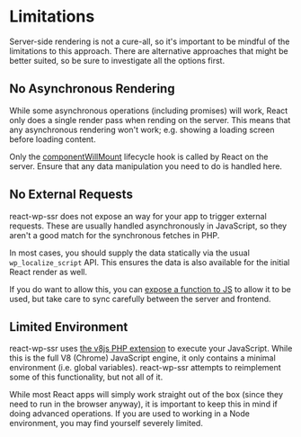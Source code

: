 # Limitations

Server-side rendering is not a cure-all, so it's important to be mindful of the limitations to this approach. There are alternative approaches that might be better suited, so be sure to investigate all the options first.


## No Asynchronous Rendering

While some asynchronous operations (including promises) will work, React only does a single render pass when rending on the server. This means that any asynchronous rendering won't work; e.g. showing a loading screen before loading content.

Only the [componentWillMount](https://reactjs.org/docs/react-component.html#componentwillmount) lifecycle hook is called by React on the server. Ensure that any data manipulation you need to do is handled here.


## No External Requests

react-wp-ssr does not expose an way for your app to trigger external requests. These are usually handled asynchronously in JavaScript, so they aren't a good match for the synchronous fetches in PHP.

In most cases, you should supply the data statically via the usual `wp_localize_script` API. This ensures the data is also available for the initial React render as well.

If you do want to allow this, you can [expose a function to JS](api-php.md) to allow it to be used, but take care to sync carefully between the server and frontend.


## Limited Environment

react-wp-ssr uses [the v8js PHP extension](https://github.com/phpv8/v8js) to execute your JavaScript. While this is the full V8 (Chrome) JavaScript engine, it only contains a minimal environment (i.e. global variables). react-wp-ssr attempts to reimplement some of this functionality, but not all of it.

While most React apps will simply work straight out of the box (since they need to run in the browser anyway), it is important to keep this in mind if doing advanced operations. If you are used to working in a Node environment, you may find yourself severely limited.
